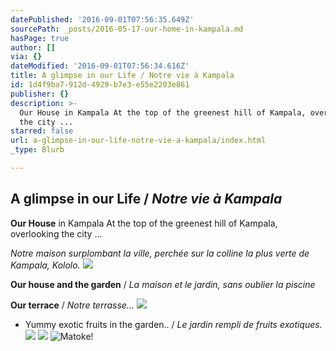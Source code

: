 ```yaml
---
datePublished: '2016-09-01T07:56:35.649Z'
sourcePath: _posts/2016-05-17-our-home-in-kampala.md
hasPage: true
author: []
via: {}
dateModified: '2016-09-01T07:56:34.616Z'
title: A glimpse in our Life / Notre vie à Kampala
id: 1d4f9ba7-912d-4929-b7e3-e55e2203e861
publisher: {}
description: >-
  Our House in Kampala At the top of the greenest hill of Kampala, overlooking
  the city ...
starred: false
url: a-glimpse-in-our-life-notre-vie-a-kampala/index.html
_type: Blurb

---
```

## A glimpse in our Life / _Notre vie à Kampala_

**Our House** in Kampala At the top of the greenest hill of Kampala, overlooking the city ...

_Notre maison surplombant la ville, perchée sur la colline la plus verte de Kampala, Kololo._
![](https://the-grid-user-content.s3-us-west-2.amazonaws.com/2c90fd7c-6a78-4c90-a9d8-c00ffba8c59f.jpg)

**Our house and the garden** / _La maison et le jardin, sans oublier la piscine_

**Our terrace** / _Notre terrasse..._
![](https://the-grid-user-content.s3-us-west-2.amazonaws.com/5a4b7762-9949-44c8-98e5-4dad05cde992.jpg)

* Yummy exotic fruits in the garden.. / _Le jardin rempli de fruits exotiques._
![](https://the-grid-user-content.s3-us-west-2.amazonaws.com/11b881f9-31b6-47a1-a0a6-638dfd43676d.jpg)
![](https://the-grid-user-content.s3-us-west-2.amazonaws.com/04781002-14ee-4c9e-bbdc-250e4475e2a3.jpg)
![Matoke!](https://the-grid-user-content.s3-us-west-2.amazonaws.com/1703e4d9-670c-4078-b779-e0bdf4af8d74.jpg)